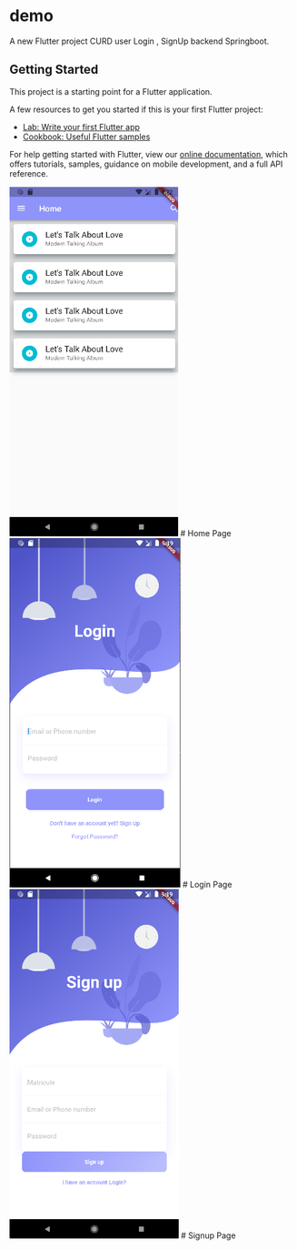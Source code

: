 # demo

A new Flutter project CURD user 
Login , SignUp backend Springboot.

## Getting Started

This project is a starting point for a Flutter application.

A few resources to get you started if this is your first Flutter project:

- [Lab: Write your first Flutter app](https://flutter.dev/docs/get-started/codelab)
- [Cookbook: Useful Flutter samples](https://flutter.dev/docs/cookbook)

For help getting started with Flutter, view our
[online documentation](https://flutter.dev/docs), which offers tutorials,
samples, guidance on mobile development, and a full API reference.


<img src="/assets/homeUI.png" alt="My cool home page"/>
# Home Page
<img src="/assets/loginUI.png" alt="My cool Login page"/>
# Login Page
<img src="/assets/signupUI.png" alt="My cool SignUP page"/>
# Signup Page
